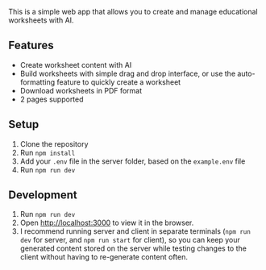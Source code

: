 This is a simple web app that allows you to create and manage educational worksheets with AI.

## Features

- Create worksheet content with AI
- Build worksheets with simple drag and drop interface, or use the auto-formatting feature to quickly create a worksheet
- Download worksheets in PDF format
- 2 pages supported

## Setup

1. Clone the repository
2. Run `npm install`
3. Add your `.env` file in the server folder, based on the `example.env` file
4. Run `npm run dev`

## Development

1. Run `npm run dev`
2. Open [http://localhost:3000](http://localhost:3000) to view it in the browser.
3. I recommend running server and client in separate terminals (`npm run dev` for server, and `npm run start` for client), so you can keep your generated content stored on the server while testing changes to the client without having to re-generate content often.

